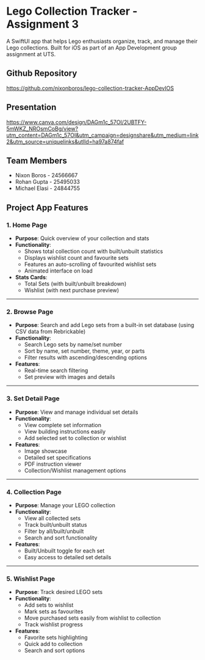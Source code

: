 # Lego Collection Tracker - Assignment 3
A SwiftUI app that helps Lego enthusiasts organize, track, and manage their Lego collections. Built for iOS as part of an App Development group assignment at UTS.

## Github Repository
https://github.com/nixonboros/lego-collection-tracker-AppDevIOS

## Presentation
https://www.canva.com/design/DAGm1c_57OI/2UBTFY-5mWKZ_NROsmCoBg/view?utm_content=DAGm1c_57OI&utm_campaign=designshare&utm_medium=link2&utm_source=uniquelinks&utlId=ha97a874faf 

## Team Members
- Nixon Boros - 24566667 
- Rohan Gupta - 25495033
- Michael Elasi - 24844755

## Project App Features
### 1. Home Page
- **Purpose**: Quick overview of your collection and stats
- **Functionality**: 
  - Shows total collection count with built/unbuilt statistics
  - Displays wishlist count and favourite sets
  - Features an auto-scrolling of favourited wishlist sets
  - Animated interface on load
- **Stats Cards**:
  - Total Sets (with built/unbuilt breakdown)
  - Wishlist (with next purchase preview)

---

### 2. Browse Page
- **Purpose**: Search and add Lego sets from a built-in set database (using CSV data from Rebrickable)
- **Functionality**: 
  - Search Lego sets by name/set number
  - Sort by name, set number, theme, year, or parts
  - Filter results with ascending/descending options
- **Features**:
  - Real-time search filtering
  - Set preview with images and details

---

### 3. Set Detail Page
- **Purpose**: View and manage individual set details
- **Functionality**: 
  - View complete set information
  - View building instructions easily 
  - Add selected set to collection or wishlist
- **Features**:
  - Image showcase
  - Detailed set specifications
  - PDF instruction viewer
  - Collection/Wishlist management options

---

### 4. Collection Page
- **Purpose**: Manage your LEGO collection
- **Functionality**: 
  - View all collected sets
  - Track built/unbuilt status
  - Filter by all/built/unbuilt
  - Search and sort functionality
- **Features**:
  - Built/Unbuilt toggle for each set
  - Easy access to detailed set details

---

### 5. Wishlist Page
- **Purpose**: Track desired LEGO sets
- **Functionality**: 
  - Add sets to wishlist
  - Mark sets as favourites
  - Move purchased sets easily from wishlist to collection
  - Track wishlist progress
- **Features**:
  - Favorite sets highlighting
  - Quick add to collection
  - Search and sort options
